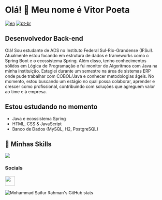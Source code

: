 # Olá! 👋 Meu nome é Vitor Poeta
[![en](https://img.shields.io/badge/lang-en-red.svg)](https://github.com/vitorpoeta/vitorpoeta/blob/main/README.en.md)
[![pt-br](https://img.shields.io/badge/lang-pt--br-green.svg)](https://github.com/vitorpoeta/vitorpoeta/blob/main/README.md)
## Desenvolvedor Back-end

Olá! Sou estudante de ADS no Instituto Federal Sul-Rio-Grandense (IFSul). Atualmente estou focando em estrutura de dados e frameworks como o Spring Boot e o ecossistema Spring. Além disso, tenho conhecimentos sólidos em Lógica de Programação e fui monitor de Algoritmos com Java na minha instituição. Estagiei durante um semestre na área de sistemas ERP onde pude trabalhar com COBOL/Java e conhecer metodologias ágeis. No momento, estou buscando um estágio no qual possa colaborar, aprender e crescer como profissional, contribuindo com soluções que agreguem valor ao time e à empresa.

## Estou estudando no momento 

-  Java e ecossistema Spring
-  HTML, CSS & JavaScript
-  Banco de Dados (MySQL, H2, PostgreSQL)


## 🚀 Minhas Skills

<!-- Tecnologias com suporte do skillicons.dev -->
<img src="https://skillicons.dev/icons?i=java,spring,js,html,css,mysql,postgres,postman,git,docker" />

### Socials

<a href="https://www.linkedin.com/in/vitor-poeta-915b93231/" target="_blank" rel="noreferrer"> <picture> <source media="(prefers-color-scheme: dark)" srcset="https://raw.githubusercontent.com/danielcranney/readme-generator/main/public/icons/socials/linkedin-dark.svg" /> <source media="(prefers-color-scheme: light)" srcset="https://raw.githubusercontent.com/danielcranney/readme-generator/main/public/icons/socials/linkedin.svg" /> <img src="https://raw.githubusercontent.com/danielcranney/readme-generator/main/public/icons/socials/linkedin.svg" width="32" height="32" /> </picture> </a></p>

![Mohammad Saifur Rahman's GitHub stats](https://github-readme-stats.vercel.app/api/top-langs?username=vitorpoeta&theme=dark&show_icons=true)




